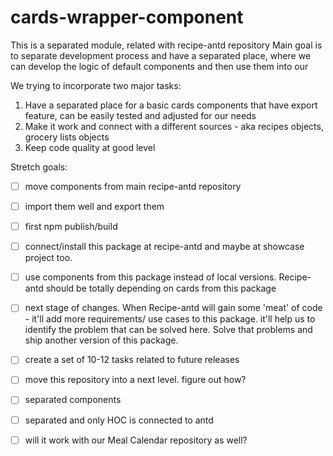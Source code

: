 # cards-wrapper-component

This is a separated module, related with recipe-antd repository
Main goal is to separate development process and have a separated place, where we can develop the logic of default components and then use them into our


We trying to incorporate two major tasks:
1. Have a separated place for a basic cards components that have export feature, can be easily tested and adjusted for our needs
2. Make it work and connect with a different sources - aka recipes objects, grocery lists objects
3. Keep code quality at good level


Stretch goals:
- [ ] move components from main recipe-antd repository
- [ ] import them well and export them
- [ ] first npm publish/build
- [ ] connect/install this package at recipe-antd and maybe at showcase project too.
- [ ] use components from this package instead of local versions. Recipe-antd should be totally depending on cards from this package
- [ ] next stage of changes. When Recipe-antd will gain some 'meat' of code - it'll add more requirements/ use cases to this package. it'll help us to identify the problem that can be solved here. Solve that problems and ship another version of this package.

- [ ] create a set of 10-12 tasks related to future releases
- [ ] move this repository into a next level. figure out how?

- [ ] separated components
- [ ] separated and only HOC is connected to antd
- [ ] will it work with our Meal Calendar repository as well?


<!--
[![Build Status](https://travis-ci.org/GroceriStar/showcase.svg?branch=master)](https://travis-ci.org/GroceriStar/showcase)
-->
